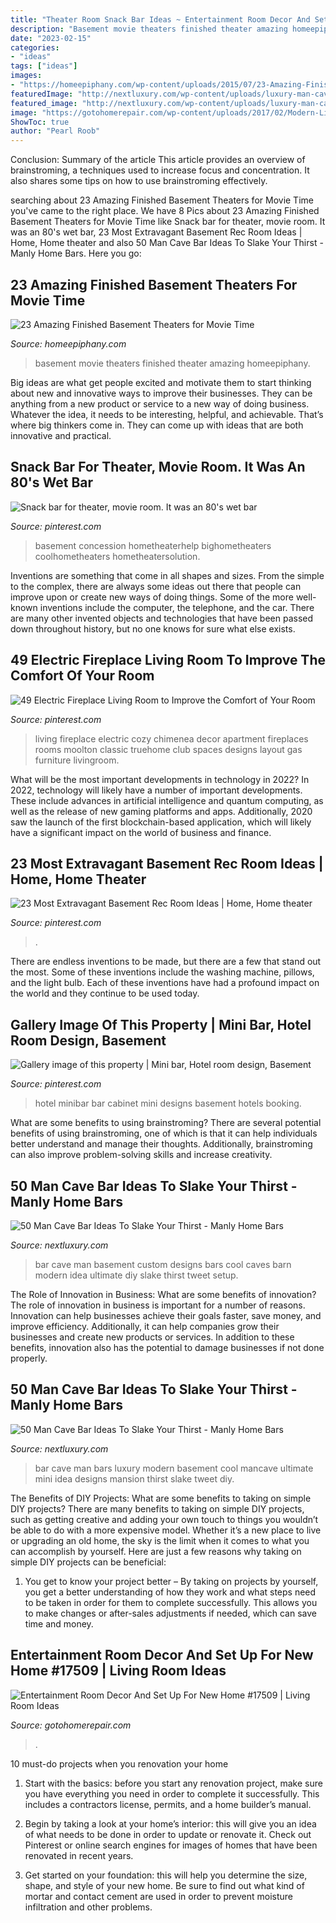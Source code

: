 ```yaml
---
title: "Theater Room Snack Bar Ideas ~ Entertainment Room Decor And Set Up For New Home #17509"
description: "Basement movie theaters finished theater amazing homeepiphany"
date: "2023-02-15"
categories:
- "ideas"
tags: ["ideas"]
images:
- "https://homeepiphany.com/wp-content/uploads/2015/07/23-Amazing-Finished-Basement-Theaters-for-Movie-Time-4.jpg"
featuredImage: "http://nextluxury.com/wp-content/uploads/luxury-man-cave-bar.jpg"
featured_image: "http://nextluxury.com/wp-content/uploads/luxury-man-cave-bar.jpg"
image: "https://gotohomerepair.com/wp-content/uploads/2017/02/Modern-Living-Room-and-Cozy-Entertainment-Center.jpg"
ShowToc: true
author: "Pearl Roob"
---
```



Conclusion: Summary of the article
This article provides an overview of brainstroming, a techniques used to increase focus and concentration. It also shares some tips on how to use brainstroming effectively.

	

		
searching about 23 Amazing Finished Basement Theaters for Movie Time you've came to the right place. We have 8 Pics about 23 Amazing Finished Basement Theaters for Movie Time like Snack bar for theater, movie room. It was an 80&#039;s wet bar, 23 Most Extravagant Basement Rec Room Ideas | Home, Home theater and also 50 Man Cave Bar Ideas To Slake Your Thirst - Manly Home Bars. Here you go:
		
    
## 23 Amazing Finished Basement Theaters For Movie Time

<img loading=lazy src="https://homeepiphany.com/wp-content/uploads/2015/07/23-Amazing-Finished-Basement-Theaters-for-Movie-Time-4.jpg" onerror="this.onerror=null;this.src='https://tse1.mm.bing.net/th?id=OIP.byArZvXwI7f86iAVj5fiIgHaFO&amp;pid=15.1';" alt="23 Amazing Finished Basement Theaters for Movie Time">

_Source: homeepiphany.com_

>basement movie theaters finished theater amazing homeepiphany. 

	

Big ideas are what get people excited and motivate them to start thinking about new and innovative ways to improve their businesses. They can be anything from a new product or service to a new way of doing business. Whatever the idea, it needs to be interesting, helpful, and achievable. That’s where big thinkers come in. They can come up with ideas that are both innovative and practical.

    
## Snack Bar For Theater, Movie Room. It Was An 80&#039;s Wet Bar

<img loading=lazy src="https://i.pinimg.com/736x/75/d6/ea/75d6ea3f3007990311a1b37b44e14cae.jpg" onerror="this.onerror=null;this.src='https://tse2.mm.bing.net/th?id=OIP.dL3pLIoZmqNNs_XLkdLqJQHaKY&amp;pid=15.1';" alt="Snack bar for theater, movie room. It was an 80&#039;s wet bar">

_Source: pinterest.com_

>basement concession hometheaterhelp bighometheaters coolhometheaters hometheatersolution. 

	

Inventions are something that come in all shapes and sizes. From the simple to the complex, there are always some ideas out there that people can improve upon or create new ways of doing things. Some of the more well-known inventions include the computer, the telephone, and the car. There are many other invented objects and technologies that have been passed down throughout history, but no one knows for sure what else exists.

    
## 49 Electric Fireplace Living Room To Improve The Comfort Of Your Room

<img loading=lazy src="https://i.pinimg.com/736x/82/0a/61/820a6166edebb74dce197ed8f79cbfd8.jpg" onerror="this.onerror=null;this.src='https://tse3.mm.bing.net/th?id=OIP.9DoNLx3eaJPSxkNY25wONwHaLG&amp;pid=15.1';" alt="49 Electric Fireplace Living Room to Improve the Comfort of Your Room">

_Source: pinterest.com_

>living fireplace electric cozy chimenea decor apartment fireplaces rooms moolton classic truehome club spaces designs layout gas furniture livingroom. 

	

What will be the most important developments in technology in 2022?
In 2022, technology will likely have a number of important developments. These include advances in artificial intelligence and quantum computing, as well as the release of new gaming platforms and apps. Additionally, 2020 saw the launch of the first blockchain-based application, which will likely have a significant impact on the world of business and finance.

    
## 23 Most Extravagant Basement Rec Room Ideas | Home, Home Theater

<img loading=lazy src="https://i.pinimg.com/736x/dc/f3/e1/dcf3e1f43ec06a0adbcbf9e6c5f45cd2.jpg" onerror="this.onerror=null;this.src='https://tse3.mm.bing.net/th?id=OIP.pTUC9y_JmKP7PPAn_RbupQHaEu&amp;pid=15.1';" alt="23 Most Extravagant Basement Rec Room Ideas | Home, Home theater">

_Source: pinterest.com_

>. 

	

There are endless inventions to be made, but there are a few that stand out the most. Some of these inventions include the washing machine, pillows, and the light bulb. Each of these inventions have had a profound impact on the world and they continue to be used today.

    
## Gallery Image Of This Property | Mini Bar, Hotel Room Design, Basement

<img loading=lazy src="https://i.pinimg.com/736x/48/9d/94/489d942d599fc6c1b31dbbebc4635f4c.jpg" onerror="this.onerror=null;this.src='https://tse1.mm.bing.net/th?id=OIP.DeMJOShCiRdqRSeIFJurrwHaLG&amp;pid=15.1';" alt="Gallery image of this property | Mini bar, Hotel room design, Basement">

_Source: pinterest.com_

>hotel minibar bar cabinet mini designs basement hotels booking. 

	

What are some benefits to using brainstroming?
There are several potential benefits of using brainstroming, one of which is that it can help individuals better understand and manage their thoughts. Additionally, brainstroming can also improve problem-solving skills and increase creativity.

    
## 50 Man Cave Bar Ideas To Slake Your Thirst - Manly Home Bars

<img loading=lazy src="http://nextluxury.com/wp-content/uploads/custom-home-basement-man-cave-bar-designs.jpg" onerror="this.onerror=null;this.src='https://tse1.mm.bing.net/th?id=OIP.r2JR6Kp_gHaXxDLIKXSI8wHaJs&amp;pid=15.1';" alt="50 Man Cave Bar Ideas To Slake Your Thirst - Manly Home Bars">

_Source: nextluxury.com_

>bar cave man basement custom designs bars cool caves barn modern idea ultimate diy slake thirst tweet setup. 

	

The Role of Innovation in Business: What are some benefits of innovation?
The role of innovation in business is important for a number of reasons. Innovation can help businesses achieve their goals faster, save money, and improve efficiency. Additionally, it can help companies grow their businesses and create new products or services. In addition to these benefits, innovation also has the potential to damage businesses if not done properly.

    
## 50 Man Cave Bar Ideas To Slake Your Thirst - Manly Home Bars

<img loading=lazy src="http://nextluxury.com/wp-content/uploads/luxury-man-cave-bar.jpg" onerror="this.onerror=null;this.src='https://tse4.mm.bing.net/th?id=OIP.V8v0Q4jx_4XzINiRqYzDlgHaE7&amp;pid=15.1';" alt="50 Man Cave Bar Ideas To Slake Your Thirst - Manly Home Bars">

_Source: nextluxury.com_

>bar cave man bars luxury modern basement cool mancave ultimate mini idea designs mansion thirst slake tweet diy. 

	

The Benefits of DIY Projects: What are some benefits to taking on simple DIY projects?
There are many benefits to taking on simple DIY projects, such as getting creative and adding your own touch to things you wouldn’t be able to do with a more expensive model. Whether it’s a new place to live or upgrading an old home, the sky is the limit when it comes to what you can accomplish by yourself. Here are just a few reasons why taking on simple DIY projects can be beneficial: 
1. You get to know your project better – By taking on projects by yourself, you get a better understanding of how they work and what steps need to be taken in order for them to complete successfully. This allows you to make changes or after-sales adjustments if needed, which can save time and money. 


    
## Entertainment Room Decor And Set Up For New Home #17509 | Living Room Ideas

<img loading=lazy src="https://gotohomerepair.com/wp-content/uploads/2017/02/Modern-Living-Room-and-Cozy-Entertainment-Center.jpg" onerror="this.onerror=null;this.src='https://tse1.mm.bing.net/th?id=OIP.c0GOCnXgL7ABKK49ouxTqAHaFC&amp;pid=15.1';" alt="Entertainment Room Decor And Set Up For New Home #17509 | Living Room Ideas">

_Source: gotohomerepair.com_

>. 

	

10 must-do projects when you renovation your home
1. Start with the basics: before you start any renovation project, make sure you have everything you need in order to complete it successfully. This includes a contractors license, permits, and a home builder’s manual.
2. Begin by taking a look at your home’s interior: this will give you an idea of what needs to be done in order to update or renovate it. Check out Pinterest or online search engines for images of homes that have been renovated in recent years.

3. Get started on your foundation: this will help you determine the size, shape, and style of your new home. Be sure to find out what kind of mortar and contact cement are used in order to prevent moisture infiltration and other problems.


